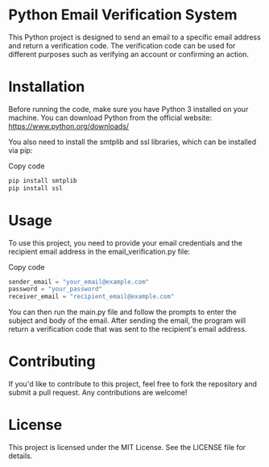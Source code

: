 # Python Email Verification System
This Python project is designed to send an email to a specific email address and return a verification code. The verification code can be used for different purposes such as verifying an account or confirming an action.

# Installation
Before running the code, make sure you have Python 3 installed on your machine. You can download Python from the official website: https://www.python.org/downloads/

You also need to install the smtplib and ssl libraries, which can be installed via pip:

Copy code
```python
pip install smtplib
pip install ssl
```

# Usage
To use this project, you need to provide your email credentials and the recipient email address in the email_verification.py file:

Copy code
```python
sender_email = "your_email@example.com"
password = "your_password"
receiver_email = "recipient_email@example.com"
```
You can then run the main.py file and follow the prompts to enter the subject and body of the email. After sending the email, the program will return a verification code that was sent to the recipient's email address.

# Contributing
If you'd like to contribute to this project, feel free to fork the repository and submit a pull request. Any contributions are welcome!

# License
This project is licensed under the MIT License. See the LICENSE file for details.





